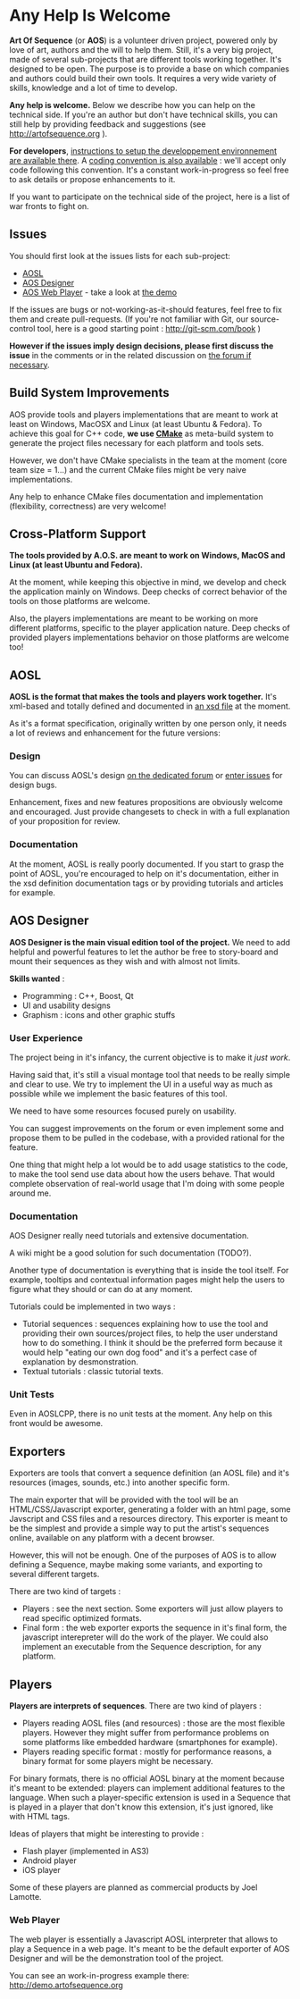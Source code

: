 # Any Help Is Welcome

**Art Of Sequence** (or **AOS**) is a volunteer driven project, powered only by love of art, authors and the will to help them.
Still, it's a very big project, made of several sub-projects that are different tools working together. It's designed to be open. The purpose is to provide a base on which companies and authors could build their own tools. It requires a very wide variety of skills, knowledge and a lot of time to develop.

**Any help is welcome.** Below we describe how you can help on the technical side. If you're an author but don't have technical skills, you can still help by providing feedback and suggestions (see http://artofsequence.org ).

**For developers**, [instructions to setup the developpement environnement are available there](development-setup.md). A [coding convention is also available](coding-standard.md) : we'll accept only code following this convention. It's a constant work-in-progress so feel free to ask details or propose enhancements to it.

If you want to participate on the technical side of the project, here is a list of war fronts to fight on.

## Issues

You should first look at the issues lists for each sub-project:
 - [AOSL](https://github.com/artofsequence/aosl/issues)
 - [AOS Designer](https://github.com/artofsequence/aos-designer/issues)
 - [AOS Web Player](https://github.com/artofsequence/aos-webplayer/issues) - take a look at [the demo](http://demo.artofsequence.org)
 

If the issues are bugs or not-working-as-it-should features, feel free to fix them and create pull-requests. (If you're not familiar with Git, our source-control tool, here is a good starting point : http://git-scm.com/book )

**However if the issues imply design decisions, please first discuss the issue** in the comments or in the related discussion on [the forum if necessary](http://forum.artofsequence.org).


## Build System Improvements

AOS provide tools and players implementations that are meant to work at least on Windows, MacOSX and Linux (at least Ubuntu & Fedora).
To achieve this goal for C++ code, **we use [CMake](http://www.cmake.org/)** as meta-build system to generate the project files necessary for each platform and tools sets.

However, we don't have CMake specialists in the team at the moment (core team size = 1...) and the current CMake files might be very naive implementations.

Any help to enhance CMake files documentation and implementation (flexibility, correctness) are very welcome!

## Cross-Platform Support

**The tools provided by A.O.S. are meant to work on Windows, MacOS and Linux (at least Ubuntu and Fedora).**

At the moment, while keeping this objective in mind, we develop and check the application mainly on Windows. 
Deep checks of correct behavior of the tools on those platforms are welcome.

Also, the players implementations are meant to be working on more different platforms, specific to the player application nature. Deep checks of provided players implementations behavior on those platforms are welcome too!

## AOSL

**AOSL is the format that makes the tools and players work together.** It's xml-based and totally defined and documented in [an xsd file](http://artofsequence.org/aosl/) at the moment.

As it's a format specification, originally written by one person only, it needs a lot of reviews and enhancement for the future versions:

### Design

You can discuss AOSL's design [on the dedicated forum](http://forum.artofsequence.org/category/aosl) or [enter issues](https://github.com/artofsequence/aosl) for design bugs.

Enhancement, fixes and new features propositions are obviously welcome and encouraged. Just provide changesets to check in with a full explanation of your proposition for review.

### Documentation

At the moment, AOSL is really poorly documented. If you start to grasp the point of AOSL, you're encouraged to help on it's documentation, either in the xsd definition documentation tags or by providing tutorials and articles for example.


## AOS Designer

**AOS Designer is the main visual edition tool of the project.** We need to add helpful and powerful features to let the author be free to story-board and mount their sequences as they wish and with almost not limits.

**Skills wanted** :
 * Programming : C++, Boost, Qt
 * UI and usability designs
 * Graphism : icons and other graphic stuffs

### User Experience

The project being in it's infancy, the current objective is to make it *just work*.

Having said that, it's still a visual montage tool that needs to be really simple and clear to use. We try to implement the UI in a useful way as much as possible while we implement the basic features of this tool. 

We need to have some resources focused purely on usability. 

You can suggest improvements on the forum or even implement some and propose them to be pulled in the codebase, with a provided rational for the feature.

One thing that might help a lot would be to add usage statistics to the code, to make the tool send use data about how the users behave. That would complete observation of real-world usage that I'm doing with some people around me.


### Documentation

AOS Designer really need tutorials and extensive documentation.

A wiki might be a good solution for such documentation (TODO?).

Another type of documentation is everything that is inside the tool itself. For example, tooltips and contextual information pages might help the users to figure what they should or can do at any moment.

Tutorials could be implemented in two ways : 

 * Tutorial sequences : sequences explaining how to use the tool and providing their own sources/project files, to help the user understand how to do something. I think it should be the preferred form because it would help "eating our own dog food" and it's a perfect case of explanation by desmonstration.
 * Textual tutorials : classic tutorial texts.

### Unit Tests

Even in AOSLCPP, there is no unit tests at the moment.
Any help on this front would be awesome.


## Exporters

Exporters are tools that convert a sequence definition (an AOSL file) and it's resources (images, sounds, etc.) into another specific form.

The main exporter that will be provided with the tool will be an HTML/CSS/Javascript exporter, generating a folder with an html page, some Javscript and CSS files and a resources directory. This exporter is meant to be the simplest and provide a simple way to put the artist's sequences online, available on any platform with a decent browser.

However, this will not be enough. One of the purposes of AOS is to allow defining a Sequence, maybe making some variants, and exporting to several different targets.

There are two kind of targets : 

 * Players : see the next section. Some exporters will just allow players to read specific optimized formats.
 * Final form : the web exporter exports the sequence in it's final form, the javascript interepreter will do the work of the player. We could also implement an executable from the Sequence description, for any platform.


## Players

**Players are interprets of sequences**. There are two kind of players :

 * Players reading AOSL files (and resources) : those are the most flexible players. However they might suffer from performance problems on some platforms like embedded hardware (smartphones for example).
 * Players reading specific format : mostly for performance reasons, a binary format for some players might be necessary.

For binary formats, there is no official AOSL binary at the moment because it's meant to be extended: players can implement additional features to the language. When such a player-specific extension is used in a Sequence that is played in a player that don't know this extension, it's just ignored, like with HTML tags. 

Ideas of players that might be interesting to provide :

 - Flash player (implemented in AS3)
 - Android player
 - iOS player

Some of these players are planned as commercial products by Joel Lamotte.

### Web Player

The web player is essentially a Javascript AOSL interpreter that allows to play a Sequence in a web page. It's meant to be the default exporter of AOS Designer and will be the demonstration tool of the project.

You can see an work-in-progress example there: http://demo.artofsequence.org
